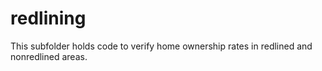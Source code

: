 # redlining

This subfolder holds code to verify home ownership rates in redlined and nonredlined areas. 